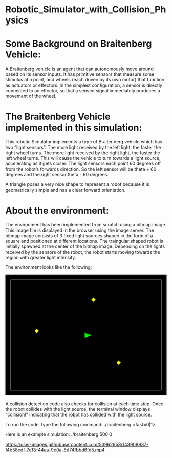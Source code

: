 # Robotic_Simulator_with_Collision_Physics

# Some Background on Braitenberg Vehicle:
A Braitenberg vehicle is an agent that can autonomously move around based on its sensor inputs. It has primitive sensors that measure some stimulus at a point, and wheels (each driven by its own motor) that function as actuators or effectors. In the simplest configuration, a sensor is directly connected to an effector, so that a sensed signal immediately produces a movement of the wheel.

# The Braitenberg Vehicle implemented in this simulation:
This robotic Simulator implements a type of Braitenberg vehicle which has two “light sensors”. The more light received by the left light, the faster the right wheel turns. The more light received by the right light, the faster the left wheel turns. This will cause the vehicle to turn towards a light source, accelerating as it gets closer. The light sensors each point 60 degrees off from the robot’s forwards direction. So the left sensor will be theta + 60 degrees and the right sensor theta - 60 degrees.

A triangle poses a very nice shape to represent a robot because it is geometrically simple and has a clear forward orientation.

# About the environment:
The environment has been implemented from scratch using a bitmap image. This image file is displayed in the browser using the image server. The bitmap image consists of 3 fixed light sources shaped in the form of a square and positioned at different locations. The traingular shaped robot is initially spawned at the center of the bitmap image. Depending on the lights received by the sensors of the robot, the robot starts moving towards the region with greater light intensity. 

The environment looks like the following:

![](images/Initialize_world.bmp)

A collision detection code also checks for collision at each time step. Once the robot collides with the light source, the terminal window displays "collision!" indicating that the robot has collided with the light source.

To run the code, type the following command:
./braitenberg <timestep> <fast=0|1>
  
Here is an example simulation:
./braitenberg 500 0

https://user-images.githubusercontent.com/53962958/143908937-f4b58cdf-7e13-44aa-9e0a-8d74fbbd6fd5.mp4


